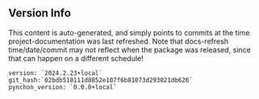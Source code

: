 

## Version Info

This content is auto-generated, and simply points to commits at the time project-documentation was last refreshed.  Note that docs-refresh time/date/commit may not reflect when the package was released, since that can happen on a different schedule!

```
version: `2024.2.23+local`
git_hash:`02bdb518111d8852e107f6b81073d293021db626`
pynchon_version: `0.0.0+local`
```